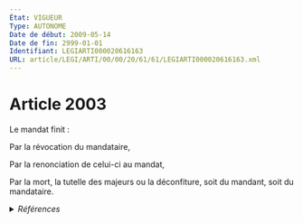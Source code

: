 ```yaml
---
État: VIGUEUR
Type: AUTONOME
Date de début: 2009-05-14
Date de fin: 2999-01-01
Identifiant: LEGIARTI000020616163
URL: article/LEGI/ARTI/00/00/20/61/61/LEGIARTI000020616163.xml
---
```


<h1>Article 2003</h1>

Le mandat finit :<br />

Par la révocation du mandataire,<br />

Par la renonciation de celui-ci au mandat,<br />

Par la mort, la tutelle des majeurs ou la déconfiture, soit du mandant, soit du
mandataire.


<details>
  <summary><em>Références</em></summary>

  <h2>Articles faisant référence à l'article</h2>
  
  <ul>
    <li>
      <a href="https://legal.tricoteuses.fr//redirection/LEGIARTI000020606392?vers=git&vers=legifrance">LOI n° 2009-526 du 12 mai 2009 de simplification et de clarification du droit et d'allègement des procédures - article 10 ENTIEREMENT_MODIF</a> MODIFIE source
    </li>
  </ul>
  
  <h2>Références faites par l'article</h2>
  
  <ul>
    <li>
      2009-05-12 MODIFIE cible <a href="https://legal.tricoteuses.fr//redirection/LEGIARTI000020606392?vers=git&vers=legifrance">LOI n° 2009-526 du 12 mai 2009 de simplification et de clarification du droit et d'allègement des procédures - article 10 ENTIEREMENT_MODIF</a>
    </li>
    <li>
      2009-07-15 CITATION cible <a href="https://legal.tricoteuses.fr//redirection/LEGIARTI000020859365?vers=git&vers=legifrance">Ordonnance n° 2009-866 du 15 juillet 2009 relative aux conditions régissant la fourniture de services de paiement et portant création des établissements de paiement - article 19 AUTONOME VIGUEUR, en vigueur depuis le 2009-11-01</a>
    </li>
  </ul>
</details>
